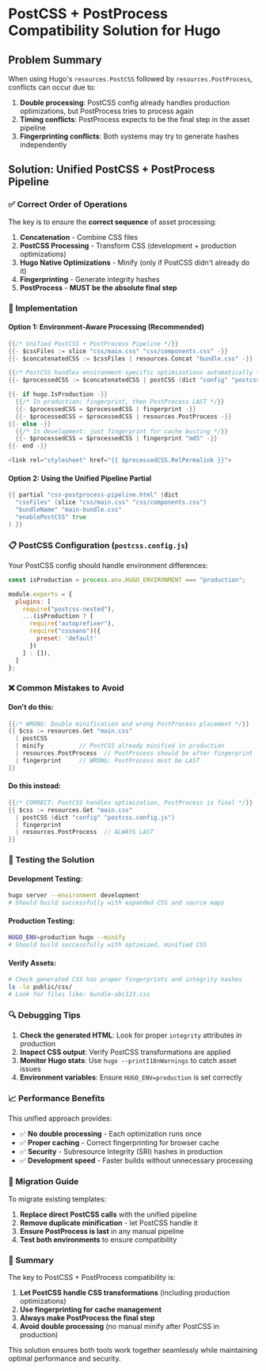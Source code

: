 # PostCSS + PostProcess Compatibility Solution for Hugo

## Problem Summary

When using Hugo's `resources.PostCSS` followed by `resources.PostProcess`, conflicts can occur due to:

1. **Double processing**: PostCSS config already handles production optimizations, but PostProcess tries to process again
2. **Timing conflicts**: PostProcess expects to be the final step in the asset pipeline
3. **Fingerprinting conflicts**: Both systems may try to generate hashes independently

## Solution: Unified PostCSS + PostProcess Pipeline

### ✅ Correct Order of Operations

The key is to ensure the **correct sequence** of asset processing:

1. **Concatenation** - Combine CSS files
2. **PostCSS Processing** - Transform CSS (development + production optimizations)
3. **Hugo Native Optimizations** - Minify (only if PostCSS didn't already do it)
4. **Fingerprinting** - Generate integrity hashes
5. **PostProcess** - **MUST be the absolute final step**

### 🔧 Implementation

#### Option 1: Environment-Aware Processing (Recommended)

```go
{{/* Unified PostCSS + PostProcess Pipeline */}}
{{- $cssFiles := slice "css/main.css" "css/components.css" -}}
{{- $concatenatedCSS := $cssFiles | resources.Concat "bundle.css" -}}

{{/* PostCSS handles environment-specific optimizations automatically */}}
{{- $processedCSS := $concatenatedCSS | postCSS (dict "config" "postcss.config.js") -}}

{{- if hugo.IsProduction -}}
  {{/* In production: fingerprint, then PostProcess LAST */}}
  {{- $processedCSS = $processedCSS | fingerprint -}}
  {{- $processedCSS = $processedCSS | resources.PostProcess -}}
{{- else -}}
  {{/* In development: just fingerprint for cache busting */}}
  {{- $processedCSS = $processedCSS | fingerprint "md5" -}}
{{- end -}}

<link rel="stylesheet" href="{{ $processedCSS.RelPermalink }}">
```

#### Option 2: Using the Unified Pipeline Partial

```go
{{ partial "css-postprocess-pipeline.html" (dict
  "cssFiles" (slice "css/main.css" "css/components.css")
  "bundleName" "main-bundle.css"
  "enablePostCSS" true
) }}
```

### 📋 PostCSS Configuration (`postcss.config.js`)

Your PostCSS config should handle environment differences:

```javascript
const isProduction = process.env.HUGO_ENVIRONMENT === "production";

module.exports = {
  plugins: [
    require("postcss-nested"),
    ...(isProduction ? [
      require("autoprefixer"),
      require("cssnano")({
        preset: 'default'
      })
    ] : []),
  ]
};
```

### ❌ Common Mistakes to Avoid

#### Don't do this:
```go
{{/* WRONG: Double minification and wrong PostProcess placement */}}
{{ $css := resources.Get "main.css" 
  | postCSS 
  | minify          // PostCSS already minified in production
  | resources.PostProcess  // PostProcess should be after fingerprint
  | fingerprint     // WRONG: PostProcess must be LAST
}}
```

#### Do this instead:
```go
{{/* CORRECT: PostCSS handles optimization, PostProcess is final */}}
{{ $css := resources.Get "main.css" 
  | postCSS (dict "config" "postcss.config.js")
  | fingerprint
  | resources.PostProcess  // ALWAYS LAST
}}
```

### 🧪 Testing the Solution

#### Development Testing:
```bash
hugo server --environment development
# Should build successfully with expanded CSS and source maps
```

#### Production Testing:
```bash
HUGO_ENV=production hugo --minify
# Should build successfully with optimized, minified CSS
```

#### Verify Assets:
```bash
# Check generated CSS has proper fingerprints and integrity hashes
ls -la public/css/
# Look for files like: bundle-abc123.css
```

### 🔍 Debugging Tips

1. **Check the generated HTML**: Look for proper `integrity` attributes in production
2. **Inspect CSS output**: Verify PostCSS transformations are applied
3. **Monitor Hugo stats**: Use `hugo --printI18nWarnings` to catch asset issues
4. **Environment variables**: Ensure `HUGO_ENV=production` is set correctly

### 📈 Performance Benefits

This unified approach provides:

- ✅ **No double processing** - Each optimization runs once
- ✅ **Proper caching** - Correct fingerprinting for browser cache
- ✅ **Security** - Subresource Integrity (SRI) hashes in production
- ✅ **Development speed** - Faster builds without unnecessary processing

### 🚀 Migration Guide

To migrate existing templates:

1. **Replace direct PostCSS calls** with the unified pipeline
2. **Remove duplicate minification** - let PostCSS handle it
3. **Ensure PostProcess is last** in any manual pipeline
4. **Test both environments** to ensure compatibility

### 📝 Summary

The key to PostCSS + PostProcess compatibility is:

1. **Let PostCSS handle CSS transformations** (including production optimizations)
2. **Use fingerprinting for cache management**  
3. **Always make PostProcess the final step**
4. **Avoid double processing** (no manual minify after PostCSS in production)

This solution ensures both tools work together seamlessly while maintaining optimal performance and security.